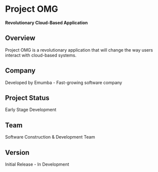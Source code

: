# Project OMG

**Revolutionary Cloud-Based Application**

## Overview
Project OMG is a revolutionary application that will change the way users interact with cloud-based systems.

## Company
Developed by Emumba - Fast-growing software company

## Project Status
Early Stage Development

## Team
Software Construction & Development Team

## Version
Initial Release - In Development
